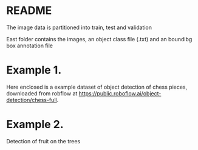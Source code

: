 # README
The image data is partitioned into train, test and validation

East folder contains the images, an object class file (.txt) and an boundibg box annotation file

# Example 1.
Here enclosed is a example dataset of object detection of chess pieces, downloaded from robflow at https://public.roboflow.ai/object-detection/chess-full.  

# Example 2. 
Detection of fruit on the trees
